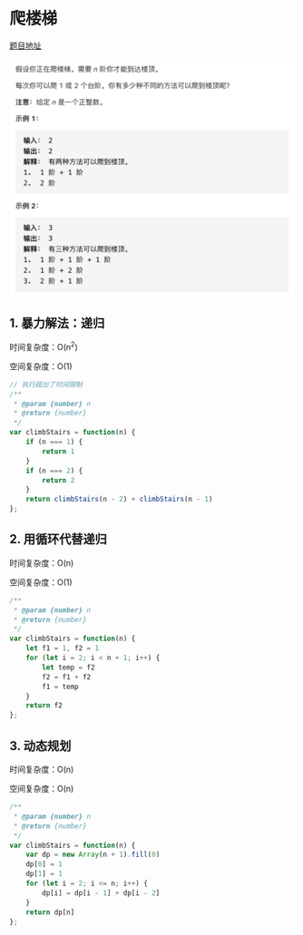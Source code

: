 # 爬楼梯

[题目地址](https://leetcode-cn.com/problems/climbing-stairs/)

![题目描述](https://github.com/AngelaBiuBiuBiu/my-leetcode/blob/main/assets/70.png)

## 1. 暴力解法：递归

时间复杂度：O(n<sup>2</sup>)

空间复杂度：O(1)

```js
// 执行超出了时间限制
/**
 * @param {number} n
 * @return {number}
 */
var climbStairs = function(n) {
    if (n === 1) {
        return 1
    }
    if (n === 2) {
        return 2
    }
    return climbStairs(n - 2) + climbStairs(n - 1)
};
```

## 2. 用循环代替递归

时间复杂度：O(n)

空间复杂度：O(1)

```js
/**
 * @param {number} n
 * @return {number}
 */
var climbStairs = function(n) {
    let f1 = 1, f2 = 1
    for (let i = 2; i < n + 1; i++) {
        let temp = f2
        f2 = f1 + f2
        f1 = temp
    }
    return f2
};
```

## 3. 动态规划

时间复杂度：O(n)

空间复杂度：O(n)

```js
/**
 * @param {number} n
 * @return {number}
 */
var climbStairs = function(n) {
    var dp = new Array(n + 1).fill(0)
    dp[0] = 1
    dp[1] = 1
    for (let i = 2; i <= n; i++) {
        dp[i] = dp[i - 1] + dp[i - 2]
    }
    return dp[n]
};
```
